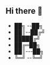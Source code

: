 ## Hi there 👋


<!-- **Muhammad Kevin** is a ✨ _special_ ✨ repository because its `README.md` (this file) appears on your GitHub profile.

Here are some ideas to get you started: -->

<!-- 
- 🔭 I’m currently working on SMA Wahidiyah
- 🌱 I’m currently learning Machine Learning
- 👯 I’m looking to collaborate on ...
- 🤔 I’m looking for help with ...
- 💬 Ask me about ...
- 📫 How to reach me: ...
- 😄 Pronouns: ...
- ⚡ Fun fact: ... -->
-  ██╗ --██╗
-  ██║--██╔╝
-  █████╔╝ 
-  ██╔═██╗ 
-  ██║---██╗
-  ╚═╝ --╚═╝